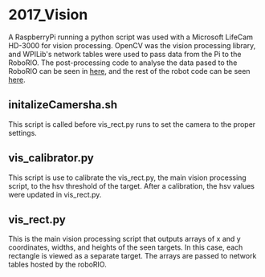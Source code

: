 # 2017_Vision

A RaspberryPi running a python script was used with a Microsoft LifeCam HD-3000 for vision processing. OpenCV was the vision processing library, and WPILib's network tables were used to pass data from the Pi to the RoboRIO. The post-processing code to analyse the data pased to the RoboRIO can be seen in [here](https://github.com/2374/2017_Season/blob/master/2017_Season/src/org/usfirst/frc/team2374/robot/subsystems/Vision.java), and the rest of the robot code can be seen [here](https://github.com/2374/2017_Season).

## initalizeCamersha.sh

This script is called before vis_rect.py runs to set the camera to the proper settings.

## vis_calibrator.py

This script is use to calibrate the vis_rect.py, the main vision processing script, to the hsv threshold of the target. After a calibration, the hsv values were updated in vis_rect.py.

## vis_rect.py

This is the main vision processing script that outputs arrays of x and y coordinates, widths, and heights of the seen targets. In this case, each rectangle is viewed as a separate target. The arrays are passed to network tables hosted by the roboRIO.
